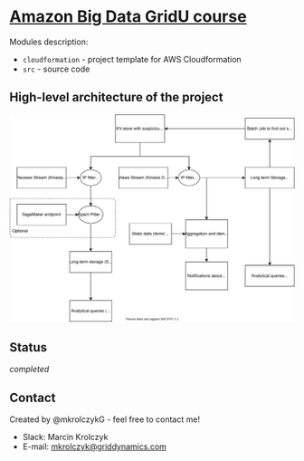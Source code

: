 # [Amazon Big Data GridU course](https://gridu.litmos.com/course/2859381)

Modules description:
* `cloudformation` - project template for AWS Cloudformation
* `src` - source code

## High-level architecture of the project

![](./diagram.svg)

## Status

_completed_

## Contact

Created by @mkrolczykG - feel free to contact me!

- Slack: Marcin Krolczyk
- E-mail: mkrolczyk@griddynamics.com
